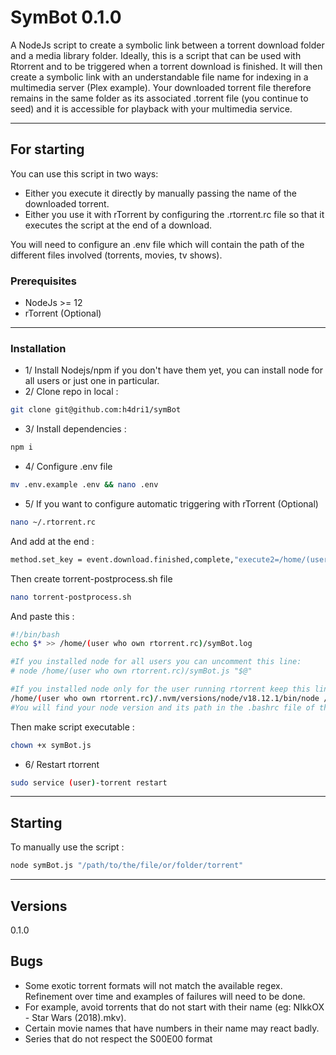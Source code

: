 # SymBot 0.1.0

A NodeJs script to create a symbolic link between a torrent download folder and a media library folder. Ideally, this is a script that can be used with Rtorrent and to be triggered when a torrent download is finished. It will then create a symbolic link with an understandable file name for indexing in a multimedia server (Plex example). Your downloaded torrent file therefore remains in the same folder as its associated .torrent file (you continue to seed) and it is accessible for playback with your multimedia service.

--------------------------------------------------------

## For starting

You can use this script in two ways:

- Either you execute it directly by manually passing the name of the downloaded torrent.
- Either you use it with rTorrent by configuring the .rtorrent.rc file so that it executes the script at the end of a download.

You will need to configure an .env file which will contain the path of the different files involved (torrents, movies, tv shows).

### Prerequisites

- NodeJs >= 12
- rTorrent (Optional)

--------------------------------------------------------

### Installation

- 1/ Install Nodejs/npm if you don't have them yet, you can install node for all users or just one in particular.
- 2/ Clone repo in local :
```bash
git clone git@github.com:h4dri1/symBot
```
- 3/ Install dependencies :
```bash
npm i
```
- 4/ Configure .env file
```bash
mv .env.example .env && nano .env
```
- 5/ If you want to configure automatic triggering with rTorrent (Optional)
```bash
nano ~/.rtorrent.rc
```
And add at the end :
```bash
method.set_key = event.download.finished,complete,"execute2=/home/(user who own rtorrent.rc)/torrent-postprocess.sh,$d.name="
```
Then create torrent-postprocess.sh file
```bash
nano torrent-postprocess.sh
```
And paste this :
```bash
#!/bin/bash
echo $* >> /home/(user who own rtorrent.rc)/symBot.log

#If you installed node for all users you can uncomment this line:
# node /home/(user who own rtorrent.rc)/symBot.js "$@"

#If you installed node only for the user running rtorrent keep this line otherwise comment there
/home/(user who own rtorrent.rc)/.nvm/versions/node/v18.12.1/bin/node /home/(user who own rtorrent.rc)/symBot.js "$@"
#You will find your node version and its path in the .bashrc file of the user running rtorrent
```
Then make script executable :
```bash
chown +x symBot.js
```
- 6/ Restart rtorrent
```bash
sudo service (user)-torrent restart
```
--------------------------------------------------------

## Starting

To manually use the script :

```bash
node symBot.js "/path/to/the/file/or/folder/torrent"
```

--------------------------------------------------------

## Versions

0.1.0

## Bugs

- Some exotic torrent formats will not match the available regex. Refinement over time and examples of failures will need to be done.
- For example, avoid torrents that do not start with their name (eg: NIkkOX - Star Wars (2018).mkv).
- Certain movie names that have numbers in their name may react badly.
- Series that do not respect the S00E00 format

